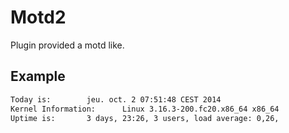 # Motd2

Plugin provided a motd like.

## Example

```bash
Today is:		 jeu. oct. 2 07:51:48 CEST 2014
Kernel Information: 	 Linux 3.16.3-200.fc20.x86_64 x86_64
Uptime is: 		 3 days, 23:26, 3 users, load average: 0,26,
```
